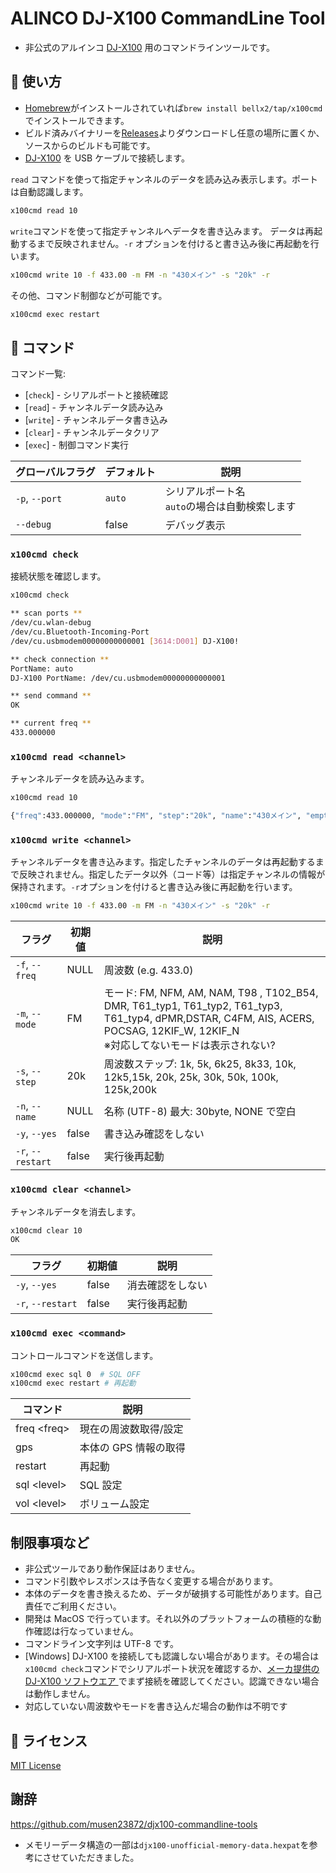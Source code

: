 <!-- <p align="center">
日本語 | <a href="./README_en.md">English</a>
</p> -->

# ALINCO DJ-X100 CommandLine Tool

- 非公式のアルインコ [DJ-X100](https://www.alinco.co.jp/product/electron/detail/djx100.html) 用のコマンドラインツールです。

## :beginner: 使い方

- [Homebrew](https://brew.sh/index_ja)がインストールされていれば`brew install bellx2/tap/x100cmd`でインストールできます。
- ビルド済みバイナリーを[Releases](https://github.com/bellx2/x100cmd/releases/)よりダウンロードし任意の場所に置くか、ソースからのビルドも可能です。
- [DJ-X100](https://www.alinco.co.jp/product/electron/detail/djx100.html) を USB ケーブルで接続します。

`read` コマンドを使って指定チャンネルのデータを読み込み表示します。ポートは自動認識します。

```sh
x100cmd read 10
```

`write`コマンドを使って指定チャンネルへデータを書き込みます。
データは再起動するまで反映されません。`-r` オプションを付けると書き込み後に再起動を行います。

```sh
x100cmd write 10 -f 433.00 -m FM -n "430メイン" -s "20k" -r
```

その他、コマンド制御などが可能です。

```sh
x100cmd exec restart
```

## :rocket: コマンド

コマンド一覧:

- [`check`] - シリアルポートと接続確認
- [`read`] - チャンネルデータ読み込み
- [`write`] - チャンネルデータ書き込み
- [`clear`] - チャンネルデータクリア
- [`exec`] - 制御コマンド実行

| グローバルフラグ | デフォルト | 説明                                               |
| ---------------- | ---------- | -------------------------------------------------- |
| `-p`, `--port`   | `auto`     | シリアルポート名 <br/>`auto`の場合は自動検索します |
| `--debug`        | false      | デバッグ表示                                       |

### `x100cmd check`

接続状態を確認します。

```sh
x100cmd check

** scan ports **
/dev/cu.wlan-debug
/dev/cu.Bluetooth-Incoming-Port
/dev/cu.usbmodem00000000000001 [3614:D001] DJ-X100!

** check connection **
PortName: auto
DJ-X100 PortName: /dev/cu.usbmodem00000000000001

** send command **
OK

** current freq **
433.000000
```

### `x100cmd read <channel>`

チャンネルデータを読み込みます。

```sh
x100cmd read 10

{"freq":433.000000, "mode":"FM", "step":"20k", "name":"430メイン", "empty": false}
```

### `x100cmd write <channel>`

チャンネルデータを書き込みます。指定したチャンネルのデータは再起動するまで反映されません。指定したデータ以外（コード等）は指定チャンネルの情報が保持されます。`-r`オプションを付けると書き込み後に再起動を行います。

```sh
x100cmd write 10 -f 433.00 -m FM -n "430メイン" -s "20k" -r
```

| フラグ            | 初期値 | 説明                                                                                                                                                                                   |
| ----------------- | ------ | -------------------------------------------------------------------------------------------------------------------------------------------------------------------------------------- |
| `-f`, `--freq`    | NULL   | 周波数 (e.g. 433.0)                                                                                                                                                                    |
| `-m`, `--mode`    | FM     | モード: FM, NFM, AM, NAM, T98 , T102_B54, DMR, T61_typ1, T61_typ2, T61_typ3, T61_typ4, dPMR,DSTAR, C4FM, AIS, ACERS, POCSAG, 12KIF_W, 12KIF_N <br />※対応してないモードは表示されない? |
| `-s`, `--step`    | 20k    | 周波数ステップ: 1k, 5k, 6k25, 8k33, 10k, 12k5,15k, 20k, 25k, 30k, 50k, 100k, 125k,200k                                                                                                 |
| `-n`, `--name`    | NULL   | 名称 (UTF-8) 最大: 30byte, NONE で空白                                                                                                                                                 |
| `-y`, `--yes`     | false  | 書き込み確認をしない                                                                                                                                                                   |
| `-r`, `--restart` | false  | 実行後再起動                                                                                                                                                                           |

### `x100cmd clear <channel>`

チャンネルデータを消去します。

```sh
x100cmd clear 10
OK
```

| フラグ            | 初期値 | 説明             |
| ----------------- | ------ | ---------------- |
| `-y`, `--yes`     | false  | 消去確認をしない |
| `-r`, `--restart` | false  | 実行後再起動     |

### `x100cmd exec <command>`

コントロールコマンドを送信します。

```sh
x100cmd exec sql 0  # SQL OFF
x100cmd exec restart # 再起動
```

| コマンド     | 説明                  |
| ------------ | --------------------- |
| freq \<freq> | 現在の周波数取得/設定 |
| gps          | 本体の GPS 情報の取得 |
| restart      | 再起動                |
| sql \<level> | SQL 設定              |
| vol \<level> | ボリューム設定        |

## 制限事項など

- 非公式ツールであり動作保証はありません。
- コマンド引数やレスポンスは予告なく変更する場合があります。
- 本体のデータを書き換えるため、データが破損する可能性があります。自己責任でご利用ください。
- 開発は MacOS で行っています。それ以外のプラットフォームの積極的な動作確認は行なっていません。
- コマンドライン文字列は UTF-8 です。
- [Windows] DJ-X100 を接続しても認識しない場合があります。その場合は`x100cmd check`コマンドでシリアルポート状況を確認するか、[メーカ提供の DJ-X100 ソフトウエア
  ](https://www.alinco.co.jp/product/electron/soft/softdl02/index.html)でまず接続を確認してください。認識できない場合は動作しません。
- 対応していない周波数やモードを書き込んだ場合の動作は不明です

## :memo: ライセンス

[MIT License](./LICENSE)

## 謝辞

<https://github.com/musen23872/djx100-commandline-tools>

- メモリーデータ構造の一部は`djx100-unofficial-memory-data.hexpat`を参考にさせていただきました。
